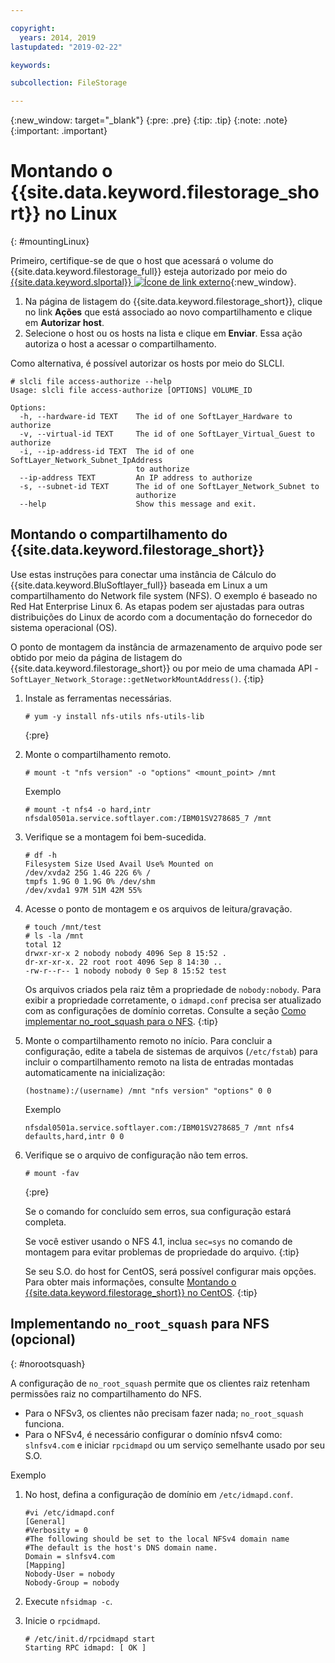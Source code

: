```yaml
---

copyright:
  years: 2014, 2019
lastupdated: "2019-02-22"

keywords:

subcollection: FileStorage

---
```

{:new_window: target="_blank"}
{:pre: .pre}
{:tip: .tip}
{:note: .note}
{:important: .important}

# Montando o {{site.data.keyword.filestorage_short}} no Linux
{: #mountingLinux}

Primeiro, certifique-se de que o host que acessará o volume do {{site.data.keyword.filestorage_full}} esteja autorizado por meio do [{{site.data.keyword.slportal}} ![Ícone de link externo](../../icons/launch-glyph.svg "Ícone de link externo")](https://control.softlayer.com/){:new_window}.

1. Na página de listagem do {{site.data.keyword.filestorage_short}}, clique no link **Ações** que está associado ao novo compartilhamento e clique em **Autorizar host**.
2. Selecione o host ou os hosts na lista e clique em **Enviar**. Essa ação autoriza o host a acessar o compartilhamento.

Como alternativa, é possível autorizar os hosts por meio do SLCLI.
```
# slcli file access-authorize --help
Usage: slcli file access-authorize [OPTIONS] VOLUME_ID

Options:
  -h, --hardware-id TEXT    The id of one SoftLayer_Hardware to authorize
  -v, --virtual-id TEXT     The id of one SoftLayer_Virtual_Guest to authorize
  -i, --ip-address-id TEXT  The id of one SoftLayer_Network_Subnet_IpAddress
                            to authorize
  --ip-address TEXT         An IP address to authorize
  -s, --subnet-id TEXT      The id of one SoftLayer_Network_Subnet to
                            authorize
  --help                    Show this message and exit.
```

## Montando o compartilhamento do {{site.data.keyword.filestorage_short}}

Use estas instruções para conectar uma instância de Cálculo do {{site.data.keyword.BluSoftlayer_full}} baseada em Linux a um compartilhamento do Network file system (NFS). O exemplo é baseado no Red Hat Enterprise Linux 6. As etapas podem ser ajustadas para outras distribuições do Linux de acordo com a documentação do fornecedor do sistema operacional (OS).

O ponto de montagem da instância de armazenamento de arquivo pode ser obtido por meio da página de listagem do {{site.data.keyword.filestorage_short}} ou por meio de uma chamada API - `SoftLayer_Network_Storage::getNetworkMountAddress()`.
{:tip}

1. Instale as ferramentas necessárias.
   ```
   # yum -y install nfs-utils nfs-utils-lib
   ```
   {:pre}

2. Monte o compartilhamento remoto.
   ```
   # mount -t "nfs version" -o "options" <mount_point> /mnt
   ```

   Exemplo
   ```
   # mount -t nfs4 -o hard,intr
   nfsdal0501a.service.softlayer.com:/IBM01SV278685_7 /mnt
   ```

3. Verifique se a montagem foi bem-sucedida.
   ```
   # df -h
   Filesystem Size Used Avail Use% Mounted on
   /dev/xvda2 25G 1.4G 22G 6% /
   tmpfs 1.9G 0 1.9G 0% /dev/shm
   /dev/xvda1 97M 51M 42M 55%
   ```

4. Acesse o ponto de montagem e os arquivos de leitura/gravação.
   ```
   # touch /mnt/test
   # ls -la /mnt
   total 12
   drwxr-xr-x 2 nobody nobody 4096 Sep 8 15:52 .
   dr-xr-xr-x. 22 root root 4096 Sep 8 14:30 ..
   -rw-r--r-- 1 nobody nobody 0 Sep 8 15:52 test
   ```

   Os arquivos criados pela raiz têm a propriedade de `nobody:nobody`. Para exibir a propriedade corretamente, o `idmapd.conf` precisa ser atualizado com as configurações de domínio corretas. Consulte a seção [Como implementar no_root_squash para o NFS](#norootsquash).
   {:tip}

5. Monte o compartilhamento remoto no início. Para concluir a configuração, edite a tabela de sistemas de arquivos (`/etc/fstab`) para incluir o compartilhamento remoto na lista de entradas montadas automaticamente na inicialização:

   ```
   (hostname):/(username) /mnt "nfs version" "options" 0 0
   ```

   Exemplo

   ```
   nfsdal0501a.service.softlayer.com:/IBM01SV278685_7 /mnt nfs4 defaults,hard,intr 0 0
   ```

6. Verifique se o arquivo de configuração não tem erros.

   ```
   # mount -fav
   ```
   {:pre}

   Se o comando for concluído sem erros, sua configuração estará completa.

   Se você estiver usando o NFS 4.1, inclua `sec=sys` no comando de montagem para evitar problemas de propriedade do arquivo.
   {:tip}

   Se seu S.O. do host for CentOS, será possível configurar mais opções. Para obter mais informações, consulte [Montando o {{site.data.keyword.filestorage_short}} no CentOS](/docs/infrastructure/FileStorage?topic=FileStorage-mountingCentOS).
   {:tip}


## Implementando  ` no_root_squash `  para NFS (opcional)
{: #norootsquash}

A configuração de `no_root_squash` permite que os clientes raiz retenham permissões raiz no compartilhamento do NFS.
- Para o NFSv3, os clientes não precisam fazer nada; `no_root_squash` funciona.
- Para o NFSv4, é necessário configurar o domínio nfsv4 como: `slnfsv4.com` e iniciar `rpcidmapd` ou um serviço semelhante usado por seu S.O.

Exemplo

1. No host, defina a configuração de domínio em `/etc/idmapd.conf`.

   ```
   #vi /etc/idmapd.conf
   [General]
   #Verbosity = 0
   #The following should be set to the local NFSv4 domain name
   #The default is the host's DNS domain name.
   Domain = slnfsv4.com
   [Mapping]
   Nobody-User = nobody
   Nobody-Group = nobody
   ```

2. Execute `nfsidmap -c`.
3. Inicie o `rpcidmapd`.
   ```
   # /etc/init.d/rpcidmapd start
   Starting RPC idmapd: [ OK ]
   ```
